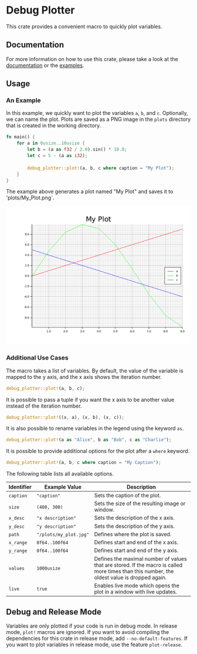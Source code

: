 # Debug Plotter

This crate provides a convenient macro to quickly plot variables.

## Documentation

For more information on how to use this crate, please take a look at the [documentation](https://docs.rs/debug_plotter/0.2.0/debug_plotter/) or the [examples](https://github.com/fabianboesiger/debug-plotter/tree/main/examples).

## Usage
### An Example

In this example, we quickly want to plot the variables `a`, `b`, and `c`.
Optionally, we can name the plot. Plots are saved as a PNG image in the
`plots` directory that is created in the working directory.

```rust
fn main() {
    for a in 0usize..10usize {
        let b = (a as f32 / 2.0).sin() * 10.0;
        let c = 5 - (a as i32);

        debug_plotter::plot!(a, b, c where caption = "My Plot");
    }
}
```

The example above generates a plot named "My Plot" and
saves it to 'plots/My_Plot.png`.

![Basic PLot](plots/My_Plot.png)

### Additional Use Cases

The macro takes a list of variables. By default, the value of the variable
is mapped to the y axis, and the x axis shows the iteration number.

```rust
debug_plotter::plot!(a, b, c);
```

It is possible to pass a tuple if you want the x axis to be another value
instead of the iteration number.

```rust
debug_plotter::plot!((x, a), (x, b), (x, c));
```

It is also possible to rename variables in the legend using the keyword `as`.

```rust
debug_plotter::plot!(a as "Alice", b as "Bob", c as "Charlie");
```

It is possible to provide additional options for the plot
after a `where` keyword.

```rust
debug_plotter::plot!(a, b, c where caption = "My Caption");
```

The following table lists all available options.

|Identifier|Example Value|Description|
|---|---|---|
|`caption`|`"caption"`|Sets the caption of the plot.|
|`size`|`(400, 300)`|Sets the size of the resulting image or window.|
|`x_desc`|`"x description"`|Sets the description of the x axis.|
|`y_desc`|`"y description"`|Sets the description of the y axis.|
|`path`|`"/plots/my_plot.jpg"`|Defines where the plot is saved.|
|`x_range`|`0f64..100f64`|Defines start and end of the x axis.|
|`y_range`|`0f64..100f64`|Defines start and end of the y axis.|
|`values`|`1000usize`|Defines the maximal number of values that are stored. If the macro is called more times than this number, the oldest value is dropped again.|
|`live`|`true`|Enables live mode which opens the plot in a window with live updates.|

## Debug and Release Mode

Variables are only plotted if your code is run in debug mode.
In release mode, `plot!` macros are ignored.
If you want to avoid compiling the dependencies for this crate in release mode, add `--no-default-features`.
If you want to plot variables in release mode, use the feature `plot-release`.